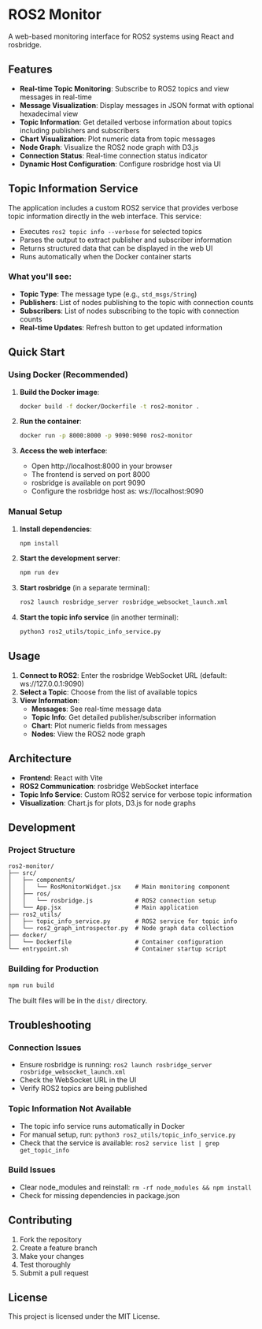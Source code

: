 # ROS2 Monitor

A web-based monitoring interface for ROS2 systems using React and rosbridge.

## Features

- **Real-time Topic Monitoring**: Subscribe to ROS2 topics and view messages in real-time
- **Message Visualization**: Display messages in JSON format with optional hexadecimal view
- **Topic Information**: Get detailed verbose information about topics including publishers and subscribers
- **Chart Visualization**: Plot numeric data from topic messages
- **Node Graph**: Visualize the ROS2 node graph with D3.js
- **Connection Status**: Real-time connection status indicator
- **Dynamic Host Configuration**: Configure rosbridge host via UI

## Topic Information Service

The application includes a custom ROS2 service that provides verbose topic information directly in the web interface. This service:

- Executes `ros2 topic info --verbose` for selected topics
- Parses the output to extract publisher and subscriber information
- Returns structured data that can be displayed in the web UI
- Runs automatically when the Docker container starts

### What you'll see:

- **Topic Type**: The message type (e.g., `std_msgs/String`)
- **Publishers**: List of nodes publishing to the topic with connection counts
- **Subscribers**: List of nodes subscribing to the topic with connection counts
- **Real-time Updates**: Refresh button to get updated information

## Quick Start

### Using Docker (Recommended)

1. **Build the Docker image**:
   ```bash
   docker build -f docker/Dockerfile -t ros2-monitor .
   ```

2. **Run the container**:
   ```bash
   docker run -p 8000:8000 -p 9090:9090 ros2-monitor
   ```

3. **Access the web interface**:
   - Open http://localhost:8000 in your browser
   - The frontend is served on port 8000
   - rosbridge is available on port 9090
   - Configure the rosbridge host as: ws://localhost:9090

### Manual Setup

1. **Install dependencies**:
   ```bash
   npm install
   ```

2. **Start the development server**:
   ```bash
   npm run dev
   ```

3. **Start rosbridge** (in a separate terminal):
   ```bash
   ros2 launch rosbridge_server rosbridge_websocket_launch.xml
   ```

4. **Start the topic info service** (in another terminal):
   ```bash
   python3 ros2_utils/topic_info_service.py
   ```

## Usage

1. **Connect to ROS2**: Enter the rosbridge WebSocket URL (default: ws://127.0.0.1:9090)
2. **Select a Topic**: Choose from the list of available topics
3. **View Information**: 
   - **Messages**: See real-time message data
   - **Topic Info**: Get detailed publisher/subscriber information
   - **Chart**: Plot numeric fields from messages
   - **Nodes**: View the ROS2 node graph

## Architecture

- **Frontend**: React with Vite
- **ROS2 Communication**: rosbridge WebSocket interface
- **Topic Info Service**: Custom ROS2 service for verbose topic information
- **Visualization**: Chart.js for plots, D3.js for node graphs

## Development

### Project Structure

```
ros2-monitor/
├── src/
│   ├── components/
│   │   └── RosMonitorWidget.jsx    # Main monitoring component
│   ├── ros/
│   │   └── rosbridge.js            # ROS2 connection setup
│   └── App.jsx                     # Main application
├── ros2_utils/
│   ├── topic_info_service.py       # ROS2 service for topic info
│   └── ros2_graph_introspector.py  # Node graph data collection
├── docker/
│   └── Dockerfile                  # Container configuration
└── entrypoint.sh                   # Container startup script
```

### Building for Production

```bash
npm run build
```

The built files will be in the `dist/` directory.

## Troubleshooting

### Connection Issues

- Ensure rosbridge is running: `ros2 launch rosbridge_server rosbridge_websocket_launch.xml`
- Check the WebSocket URL in the UI
- Verify ROS2 topics are being published

### Topic Information Not Available

- The topic info service runs automatically in Docker
- For manual setup, run: `python3 ros2_utils/topic_info_service.py`
- Check that the service is available: `ros2 service list | grep get_topic_info`

### Build Issues

- Clear node_modules and reinstall: `rm -rf node_modules && npm install`
- Check for missing dependencies in package.json

## Contributing

1. Fork the repository
2. Create a feature branch
3. Make your changes
4. Test thoroughly
5. Submit a pull request

## License

This project is licensed under the MIT License.
